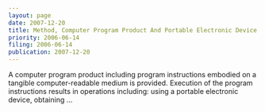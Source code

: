 ```yaml
---
layout: page
date: 2007-12-20
title: Method, Computer Program Product And Portable Electronic Device For Providing …
priority: 2006-06-14
filing: 2006-06-14
publication: 2007-12-20
---
```

A computer program product including program instructions embodied on a tangible computer-readable medium is provided. Execution of the program instructions results in operations including: using a portable electronic device, obtaining …